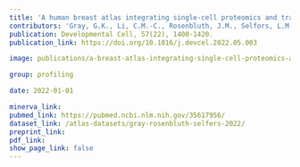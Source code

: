 ```yaml
---
title: 'A human breast atlas integrating single-cell proteomics and transcriptomics.'
contributors: 'Gray, G.K., Li, C.M.-C., Rosenbluth, J.M., Selfors, L.M., Girnius, N., Lin, J.-R., Schackmann, R.C.J., Goh, W.L., Moore, K., Shapiro, H.K., Mei, S., D’Andrea, K., Nathanson, K.L., Sorger, P.K., Santagata, S., Regev, A., Garber, J.E., Dillon, D.A., Brugge, J.S. (2022).'
publication: Developmental Cell, 57(22), 1400-1420.
publication_link: https://doi.org/10.1016/j.devcel.2022.05.003

image: publications/a-breast-atlas-integrating-single-cell-proteomics-and-transcriptomics.jpg

group: profiling

date: 2022-01-01

minerva_link:
pubmed_link: https://pubmed.ncbi.nlm.nih.gov/35617956/
dataset_link: /atlas-datasets/gray-rosenbluth-selfers-2022/
preprint_link:
pdf_link:
show_page_link: false
---
```


